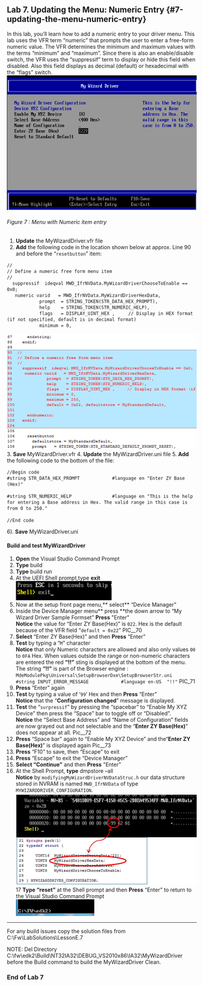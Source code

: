 <!--- @file
 file

Copyright (c) 2018, Intel Corporation. All rights reserved.<BR>

Redistribution and use in source (original document form) and 'compiled'
forms (converted to PDF, epub, HTML and other formats) with or without
modification, are permitted provided that the following conditions are met:

1) Redistributions of source code (original document form) must retain the
above copyright notice, this list of conditions and the following
disclaimer as the first lines of this file unmodified.

2) Redistributions in compiled form (transformed to other DTDs, converted to
PDF, epub, HTML and other formats) must reproduce the above copyright
notice, this list of conditions and the following disclaimer in the
documentation and/or other materials provided with the distribution.

THIS DOCUMENTATION IS PROVIDED BY TIANOCORE PROJECT "AS IS" AND ANY EXPRESS OR
IMPLIED WARRANTIES, INCLUDING, BUT NOT LIMITED TO, THE IMPLIED WARRANTIES OF
MERCHANTABILITY AND FITNESS FOR A PARTICULAR PURPOSE ARE DISCLAIMED. IN NO
EVENT SHALL TIANOCORE PROJECT BE LIABLE FOR ANY DIRECT, INDIRECT, INCIDENTAL,
SPECIAL, EXEMPLARY, OR CONSEQUENTIAL DAMAGES (INCLUDING, BUT NOT LIMITED TO,
PROCUREMENT OF SUBSTITUTE GOODS OR SERVICES; LOSS OF USE, DATA, OR PROFITS;
OR BUSINESS INTERRUPTION) HOWEVER CAUSED AND ON ANY THEORY OF LIABILITY,
WHETHER IN CONTRACT, STRICT LIABILITY, OR TORT (INCLUDING NEGLIGENCE OR
OTHERWISE) ARISING IN ANY WAY OUT OF THE USE OF THIS DOCUMENTATION, EVEN IF
ADVISED OF THE POSSIBILITY OF SUCH DAMAGE.

-->
## Lab 7\. Updating the Menu: Numeric Entry {#7-updating-the-menu-numeric-entry}

In this lab, you’ll learn how to add a numeric entry to your driver menu. This lab uses the VFR term “numeric” that prompts the user to enter a free-form numeric value. The VFR determines the minimum and maximum values with the terms “minimum” and “maximum”. Since there is also an enable/disable switch, the VFR uses the “suppressif” term to display or hide this field when disabled. Also this field displays as decimal (default) or hexadecimal with the “flags” switch.
![](/media/image68.png)
###### Figure 7 : Menu with Numeric item entry

1. **Update** the MyWizardDriver.vfr file 
2.  **Add** the following code in the location shown below at approx. Line 90 and before the “`resetbutton`” item: 
```
//
// Define a numeric free form menu item 
//
  suppressif  ideqval MWD_IfrNVData.MyWizardDriverChooseToEnable == 0x0;
   numeric varid   = MWD_IfrNVData.MyWizardDriverHexData,                          
            prompt  = STRING_TOKEN(STR_DATA_HEX_PROMPT),
            help    = STRING_TOKEN(STR_NUMERIC_HELP),
            flags   = DISPLAY_UINT_HEX ,     // Display in HEX format (if not specified, default is in decimal format)
            minimum = 0,
```
![](/media/image69.png)
3. **Save** MyWizardDriver.vfr 
4. **Update** the MyWizardDriver.uni file 
5. **Add** the following code to the bottom of the file: 

```
//Begin code
#string STR_DATA_HEX_PROMPT            #language en "Enter ZY Base (Hex)"

#string STR_NUMERIC_HELP               #language en "This is the help for entering a Base address in Hex. The valid range in this case is from 0 to 250."

//End code

```
6). **Save** MyWizardDriver.uni 


#### Build and test MyWizardDriver

1. **Open** the Visual Studio Command Prompt
2. **Type** build
3. **Type** build run
4. At the UEFI Shell prompt,type **exit**<br>
![](/media/image46.png)
5. Now at the setup front page menu,** select** “Device Manager”
6. Inside the Device Manager menu** press **the down arrow to “My Wizard Driver Sample Formset” **Press** "Enter"<br>
**Notice** the value for “Enter ZY Base(Hex)” is `022`.  Hex is the default because of the VFR field “`default = 0x22`”
PIC__70
7. **Select** “Enter ZY Base(Hex)”  and then **Press** “Enter” 
8. **Test** by typing a “`M`” character<br>
**Notice** that only Numeric characters are allowed and also only values `00` to `0FA` Hex. When values outside the range or non-numeric characters are entered the red **“!!”** sting is displayed at the bottom of the menu. <br>
The string **“!!”** is part of the Browser engine : `MdeModulePkg\Universal\SetupBrowserDxe\SetupBrowserStr.uni`<BR>
`#string INPUT_ERROR_MESSAGE            #language en-US  "!!"`
PIC_71
9. **Press** “Enter” again 
10. **Test** by typing a value of ‘`99`’ Hex  and then **Press** “Enter” <br>
**Notice** that the “**Configuration changed**” message is displayed.
11. **Test** the “`surpressif`” by pressing the “spacebar” to “Enable My XYZ Device” then press the “Space” bar to toggle off or “Disabled”. <br>
**Notice** the “Select Base Address” and “Name of Configuration” fields are now grayed out and not selectable and the “**Enter ZY Base(Hex)**” does not appear at all. 
Pic__72
12. **Press** “Space bar” again to “Enable My XYZ Device” and the“**Enter ZY Base(Hex)**” is displayed again
Pic__73
13. **Press** “F10”  to save, then “Escape” to exit
14. **Press** “Escape” to exit the “Device Manager” 
15. **Select “**Continue**”** and then **Press** "Enter”
16. At the Shell Prompt, **type** dmpstore –all <br>
**Notice** by `modifyingMyWizardDriverNVDataStruc.h` our data structure stored in NVRAM is named `MWD_IfrNVData` of type `MYWIZARDDRIVER_CONFIGURATION`. 
![](/assets/image74_75.JPG)
17 **Type “reset”** at the Shell prompt and then **Press** “Enter” to return to the Visual Studio Command Prompt <br>
![](/media/image26.png)

---

For any build issues copy the solution files from C:\Fw\LabSolutions\LessonE.7

NOTE: Del Directory C:\fw\edk2\Build\NT32IA32\DEBUG_VS2010x86\IA32\MyWizardDriver before the Build command to build the MyWizardDriver Clean.

### End of Lab 7